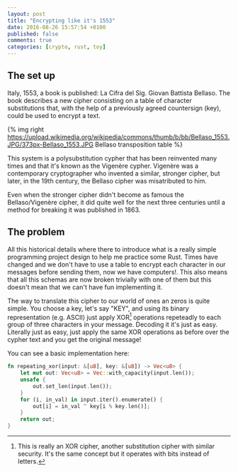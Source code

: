 ```yaml
---
layout: post
title: "Encrypting like it's 1553"
date: 2016-08-26 15:57:54 +0100
published: false
comments: true
categories: [crypto, rust, toy]
---
```


## The set up

Italy, 1553, a book is published: La Cifra del Sig. Giovan Battista Bellaso. The book describes a
new cipher consisting on a table of character substitutions that, with the help of a previously
agreed countersign (key), could be used to encrypt a text.

{% img right https://upload.wikimedia.org/wikipedia/commons/thumb/b/bb/Bellaso_1553.JPG/373px-Bellaso_1553.JPG Bellaso transposition table %}

This system is a polysubstitution cypher that has been reinvented many times and that it's
known as the Vigenère cypher. Vigenère was a contemporary cryptographer who invented a similar,
stronger cipher, but later, in the 19th century, the Bellaso cipher was misatributed to him.

Even when the stronger cipher didn't become as famous the Bellaso/Vigenère cipher, it did quite well
for the next three centuries until a method for breaking it was published in 1863.

## The problem

All this historical details where there to introduce what is a really simple programming project
design to help me practice some Rust. Times have changed and we don't have to use a table to
encrypt each character in our messages before sending them, now we have computers!. This also
means that all this schemas are now broken trivially with one of them but this doesn't mean that
we can't have fun implementing it.

The way to translate this cipher to our world of ones an zeros is quite simple. You choose a key,
let's say "KEY", and using its binary representation (e.g. ASCII) just apply XOR[^1] operations
repeteadly to each group of three characters in your message. Decoding it it's just as easy.
Literally just as easy, just apply the same XOR operations as before over the cypher text and you
get the original message!

You can see a basic implementation here:

``` rust Repeating xor
fn repeating_xor(input: &[u8], key: &[u8]) -> Vec<u8> {
    let mut out: Vec<u8> = Vec::with_capacity(input.len());
    unsafe {
        out.set_len(input.len());
    }
    for (i, in_val) in input.iter().enumerate() {
        out[i] = in_val ^ key[i % key.len()];
    }
    return out;
}
```

[^1]: This is really an XOR cipher, another substitution cipher with similar security. It's the same concept but it operates with bits instead of letters.

[alpha-table]: https://upload.wikimedia.org/wikipedia/commons/thumb/b/bb/Bellaso_1553.JPG/373px-Bellaso_1553.JPG
